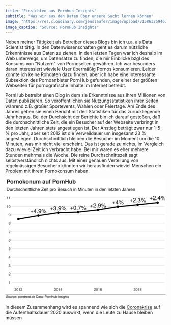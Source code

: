 ```yaml
---
title: "Einsichten aus Pornhub-Insights"
subtitle: "Was wir aus den Daten über unsere Sucht lernen können"
image: "https://res.cloudinary.com/jenslaufer/image/upload/v1586325946/1-pornhub-insights-2019-year-review-time-on-site.png"
image_caption: "Source: PornHub Insights"
---
```


Neben meiner Tätigkeit als Betreiber dieses Blogs bin ich u.a. als Data Scientist tätig. In den Datenwissenschaften geht es darum nützliche Erkenntnisse aus Daten zu ziehen. In den letzten Tagen war ich deshalb im Web unterwegs, um Datensätze zu finden, die mir Einblicke bzgl des Konsums von "Nutzern" von Pornoseiten gewähren. Ich war besonders daran interessiert wieviele User übermäßig Pornos konsumieren. Leider konnte ich keine Rohdaten dazu finden, aber ich habe eine interessante Subsektion des Pornoanbieter PornHub gefunden, der einer der größten Webseiten für pornografische Inhalte im Internet betreibt.

PornHub betreibt einen Blog in dem sie Erkenntnisse aus ihren Millionen von Daten publizieren. So veröffentlichen sie Nutzungsstatistiken ihrer Seiten während z.B. großer Sportevents, Wahlen oder Feiertage.
Am Ende des Jahres geben sie einen Bericht mit den Statistiken für das zurückliegende Jahr heraus. Bei der Durchsicht der Berichte bin ich darauf gestoßen, daß die durchschnittliche Zeit, die ein Besucher auf der Webseite verbringt in den letzten Jahren stets angestiegen ist. Der Anstieg beträgt zwar nur 1-5 % pro Jahr, aber seit 2012 ist die Verweildauer um insgesamt 23 % angestiegen. Durchschnittlich bleiben die Besucher im Moment um die 10 Minuten, was mir nicht viel erscheint. Das ist gerade zu nichts, im Vergleich dazu wieviel Zeit ich verbracht habe. Bei mir waren es eher mehrere Stunden mehrmals die Woche. Die reine Durchschnittszeit sagt selbstverständlich nichts aus. Mit einer genauen Verteilung von regelmässigen Besuchern könnten wir herausfinden wieviel Menschen ein Problem mit ihrem Pornokonsum haben.

![Durchschnittliche Aufenthaltsdauer auf PornHub in Minuten](/assets/img/porn_hub_consumption.png)

In diesem Zusammenhang wird es spannend wie sich die [Coronakrise](/blog/unsere_sucht_in_zeiten_der_coronakrise.html) auf die Aufenthaltsdauer 2020 auswirkt, wenn die Leute zu Hause bleiben müssen